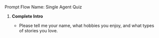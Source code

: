 Prompt Flow Name: Single Agent Quiz

1. **Complete Intro**

   - Please tell me your name, what hobbies you enjoy, and what types of stories you love.
